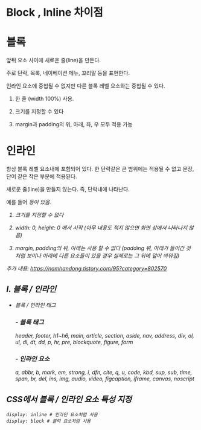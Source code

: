 # Block , Inline 차이점

# 블록
앞뒤 요소 사이에 새로운 줄(line)을 만든다.

주로 단락, 목록, 네이베이션 메뉴, 꼬리말 등을 표현한다.

인라인 요소에 중첩될 수 없지만 다른 블록 레벨 요소와는 중첩될 수 있다.

1. 한 줄 (width 100%) 사용. 

2. 크기를 지정할 수 있다

3. margin과 padding의 위, 아래, 좌, 우 모두 적용 가능

# 인라인
항상 블록 레벨 요소내에 포함되어 있다. 한 단락같은 큰 범위에는 적용될 수 없고 문장, 단어 같은 작은 부분에 적용된다.

새로운 줄(line)을 만들지 않는다. 즉, 단락내에 나타난다.

예를 들어 <a> <em> 등이 있음.
  
1. 크기를 지정할 수 없다

2. width: 0, height: 0 에서 시작 (아무 내용도 적지 않으면 화면 상에서 나타나지 않음)

3. margin, padding의 위, 아래는 사용 할 수 없다 (padding 위, 아래가 들어간 것 처럼 보이나 아래에 다른 요소들이 있을 경우 실제로는 그 위에 덮어 씌워짐)
  
추가 내용: https://namhandong.tistory.com/95?category=802570

## I. 블록 / 인라인

- 블록 / 인라인 태그

    ### - 블록 태그

    header, footer, h1~h6, main, article, section, aside, nav, address, div, ol, ul, dl, dt, dd, p, hr, pre, blockquote, figure, form

    ### - 인라인 요소

    a, abbr, b, mark, em, strong, i, dfn, cite, q, u, code, kbd, sup, sub, time, span, br, del, ins, img, audio, video, figcaption, iframe, canvas, noscript
    
    
## CSS에서 블록 / 인라인 요소 특성 지정
```
display: inline # 인라인 요소처럼 사용
display: block # 블럭 요소처럼 사용
```

